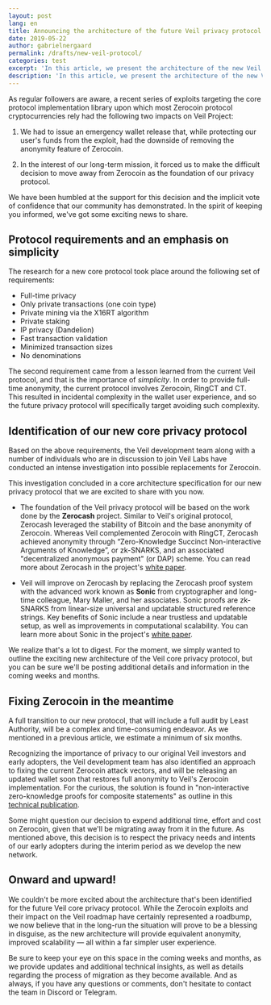 ```yaml
---
layout: post
lang: en
title: Announcing the architecture of the future Veil privacy protocol
date: 2019-05-22
author: gabrielnergaard
permalink: /drafts/new-veil-protocol/
categories: test
excerpt: 'In this article, we present the architecture of the new Veil privacy protocol, and the steps we are taking to ensure the interim privacy of our early adopters.'
description: 'In this article, we present the architecture of the new Veil privacy protocol, and the steps we are taking to ensure the interim privacy of our early adopters.'
---
```


As regular followers are aware, a recent series of exploits targeting the core protocol implementation library upon which most Zerocoin protocol cryptocurrencies rely had the following two impacts on Veil Project:

1. We had to issue an emergency wallet release that, while protecting our user's funds from the exploit, had the downside of removing the anonymity feature of Zerocoin.

2. In the interest of our long-term mission, it forced us to make the difficult decision to move away from Zerocoin as the foundation of our privacy protocol.

We have been humbled at the support for this decision and the implicit vote of confidence that our community has demonstrated. In the spirit of keeping you informed, we've got some exciting news to share.

## Protocol requirements and an emphasis on simplicity

The research for a new core protocol took place around the following set of requirements:

- Full-time privacy
- Only private transactions (one coin type)
- Private mining via the X16RT algorithm
- Private staking
- IP privacy (Dandelion)
- Fast transaction validation
- Minimized transaction sizes
- No denominations

The second requirement came from a lesson learned from the current Veil protocol, and that is the importance of *simplicity*. In order to provide full-time anonymity, the current protocol involves Zerocoin, RingCT and CT. This resulted in incidental complexity in the wallet user experience, and so the future privacy protocol will specifically target avoiding such complexity.

## Identification of our new core privacy protocol

Based on the above requirements, the Veil development team along with a number of individuals who are in discussion to join Veil Labs have conducted an intense investigation into possible replacements for Zerocoin. 

This investigation concluded in a core architecture specification for our new privacy protocol that we are excited to share with you now. 

- The foundation of the Veil privacy protocol will be based on the work done by the **Zerocash** project. Similar to Veil's original protocol, Zerocash leveraged the stability of Bitcoin and the base anonymity of Zerocoin. Whereas Veil complemented Zerocoin with RingCT, Zerocash achieved anonymity through “Zero-Knowledge Succinct Non-interactive Arguments of Knowledge”, or zk-SNARKS, and an associated "decentralized anonymous payment" (or DAP) scheme. You can read more about Zerocash in the project's [white paper](http://zerocash-project.org/media/pdf/zerocash-extended-20140518.pdf).

- Veil will improve on Zerocash by replacing the Zerocash proof system with the advanced work known as **Sonic** from cryptographer and long-time colleague, Mary Maller, and her associates. Sonic proofs are zk-SNARKS from linear-size universal and updatable structured reference strings. Key benefits of Sonic include a near trustless and updatable setup, as well as improvements in computational scalability. You can learn more about Sonic in the project's [white paper](https://eprint.iacr.org/2019/099.pdf).

We realize that's a lot to digest. For the moment, we simply wanted to outline the exciting new architecture of the Veil core privacy protocol, but you can be sure we'll be posting additional details and information in the coming weeks and months.

## Fixing Zerocoin in the meantime

A full transition to our new protocol, that will include a full audit by Least Authority, will be a complex and time-consuming endeavor. As we mentioned in a previous article, we estimate a minimum of six months.

Recognizing the importance of privacy to our original Veil investors and early adopters, the Veil development team has also identified an approach to fixing the current Zerocoin attack vectors, and will be releasing an updated wallet soon that restores full anonymity to Veil's Zerocoin implementation. For the curious, the solution is found in "non-interactive zero-knowledge proofs for composite statements" as outline in this [technical publication](https://eprint.iacr.org/2018/557.pdf).

Some might question our decision to expend additional time, effort and cost on Zerocoin, given that we'll be migrating away from it in the future. As mentioned above, this decision is to respect the privacy needs and intents of our early adopters during the interim period as we develop the new network.

## Onward and upward!

We couldn't be more excited about the architecture that's been identified for the future Veil core privacy protocol. While the Zerocoin exploits and their impact on the Veil roadmap have certainly represented a roadbump, we now believe that in the long-run the situation will prove to be a blessing in disguise, as the new architecture will provide equivalent anonymity, improved scalability — all within a far simpler user experience.

Be sure to keep your eye on this space in the coming weeks and months, as we provide updates and additional technical insights, as well as details regarding the process of migration as they become available. And as always, if you have any questions or comments, don't hesitate to contact the team in Discord or Telegram.

